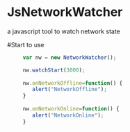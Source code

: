 # JsNetworkWatcher
a javascript tool to watch network state

#Start to use
```js
     var nw = new NetworkWatcher();

     nw.watchStart(3000); 
     
     nw.onNetworkOffline=function() {
        alert("NetworkOffline");
     }
     
     nw.onNetworkOnline=function() {
        alert("NetworkOnline");
     }
```

